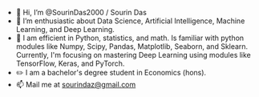 - 👋 Hi, I’m @SourinDas2000 / Sourin Das
- 👀 I’m enthusiastic about Data Science, Artificial Intelligence, Machine Learning, and Deep Learning.
- 🌱 I am efficient in Python, statistics, and math. Is familiar with python modules like Numpy, Scipy, Pandas, Matplotlib, Seaborn, and Sklearn. Currently, I'm focusing on mastering Deep Learning using modules like TensorFlow, Keras, and PyTorch. 
- ✏️ I am a bachelor's degree student in Economics (hons).
- 📫 Mail me at sourindaz@gmail.com

<!---
SourinDas2000/SourinDas2000 is a ✨ special ✨ repository because its `README.md` (this file) appears on your GitHub profile.
You can click the Preview link to take a look at your changes.
--->
